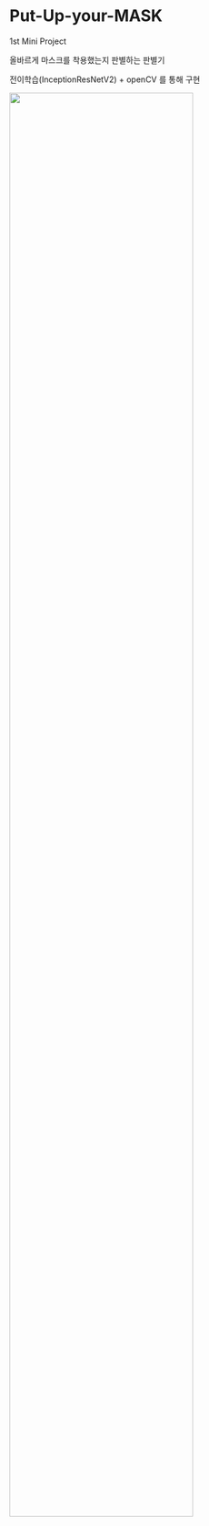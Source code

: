 # Put-Up-your-MASK

1st Mini Project

올바르게 마스크를 착용했는지 판별하는 판별기

전이학습(InceptionResNetV2) + openCV 를 통해 구현

<img width="80%" src="https://postfiles.pstatic.net/MjAyMjA2MDdfMTcg/MDAxNjU0NjAwMTg5NzQx.T0mh81wcgckPpC9b9MADs4BaAZafXJCdOM_jm3652yIg.EROFGlGTXwm3daP5T8g0lDDiCabpMcQ_OJA0LG-Kq2og.GIF.alswotlr1/%EB%A7%88%EC%8A%A4%ED%81%AC_%ED%8C%90%EB%B3%84%EA%B8%B0(Mask_Discriminator).gif"/>
